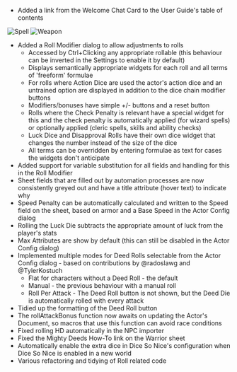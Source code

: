 - Added a link from the Welcome Chat Card to the User Guide's table of contents

![Spell](docs/user-guide/images/spell.gif) ![Weapon](docs/user-guide/images/weapon.gif)

- Added a Roll Modifier dialog to allow adjustments to rolls
  - Accessed by Ctrl+Clicking any appropriate rollable (this behaviour can be inverted in the Settings to enable it by default)
  - Displays semantically appropriate widgets for each roll and all terms of 'freeform' formulae
  - For rolls where Action Dice are used the actor's action dice and an untrained option are displayed in addition to the dice chain modifier buttons
  - Modifiers/bonuses have simple +/- buttons and a reset button
  - Rolls where the Check Penalty is relevant have a special widget for this and the check penalty is automatically applied (for wizard spells) or optionally applied (cleric spells, skills and ability checks)
  - Luck Dice and Disapproval Rolls have their own dice widget that changes the number instead of the size of the dice
  - All terms can be overridden by entering formulae as text for cases the widgets don't anticipate
- Added support for variable substitution for all fields and handling for this in the Roll Modifier
- Sheet fields that are filled out by automation processes are now consistently greyed out and have a title attribute (hover text) to indicate why
- Speed Penalty can be automatically calculated and written to the Speed field on the sheet, based on armor and a Base Speed in the Actor Config dialog
- Rolling the Luck Die subtracts the appropriate amount of luck from the player's stats
- Max Attributes are show by default (this can still be disabled in the Actor Config dialog)
- Implemented multiple modes for Deed Rolls selectable from the Actor Config dialog - based on contributions by @radoslawg and @TylerKostuch 
  - Flat for characters without a Deed Roll - the default
  - Manual - the previous behaviour with a manual roll
  - Roll Per Attack - The Deed Roll button is not shown, but the Deed Die is automatically rolled with every attack
- Tidied up the formatting of the Deed Roll button
- The rollAttackBonus function now awaits on updating the Actor's Document, so macros that use this function can avoid race conditions
- Fixed rolling HD automatically in the NPC importer
- Fixed the Mighty Deeds How-To link on the Warrior sheet
- Automatically enable the extra dice in Dice So Nice's configuration when Dice So Nice is enabled in a new world
- Various refactoring and tidying of Roll related code